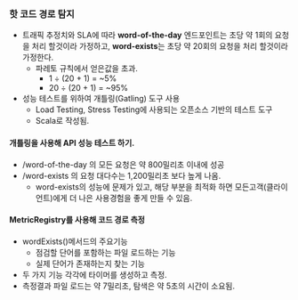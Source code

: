 ### 핫 코드 경로 탐지
* 트래픽 추정치와 SLA에 따라 **word-of-the-day** 엔드포인트는 초당 약 1회의 요청을 처리 할것이라 가정하고, **word-exists**는 초당 약 20회의 요청을 처리 할것이라 가정한다.
  * 파레토 규칙에서 얻은값을 초과.
    * 1 ÷ (20 + 1) = ~5%
    * 20 ÷ (20 + 1) = ~95%
* 성능 테스트를 위하여 개틀링(Gatling) 도구 사용
  * Load Testing, Stress Testing에 사용되는 오픈소스 기반의 테스트 도구
  * Scala로 작성됨.
#### 개틀링을 사용해 API 성능 테스트 하기.
* /word-of-the-day 의 모든 요청은 약 800밀리초 이내에 성공
* /word-exists 의 요청 대다수는 1,200밀리초 보다 높게 나옴.
  * word-exists의 성능에 문제가 있고, 해당 부분을 최적화 하면 모든고객(클라이언트)에게 더 나은 사용경험을 좋게 만들 수 있음.

#### MetricRegistry를 사용해 코드 경로 측정
* wordExists()메서드의 주요기능
  * 점검할 단어를 포함하는 파일 로드하는 기능
  * 실제 단어가 존재하는지 찾는 기능
* 두 가지 기능 각각에 타이머를 생성하고 측정.
* 측정결과 파일 로드는 약 7밀리초, 탐색은 약 5초의 시간이 소요됨.
